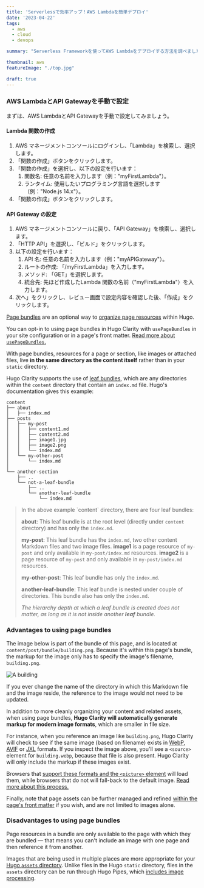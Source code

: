 ```yaml
---
title: 'Serverlessで効率アップ！AWS Lambdaを簡単デプロイ'
date: '2023-04-22'
tags:
  - aws
  - cloud
  - devops

summary: "Serverless Frameworkを使ってAWS Lambdaをデプロイする方法を調べました。まずはAWS Management Consoleから手動でデプロイを行い、同じことをServerless Frameworkにより実現します。最後にlocalstackを使ったローカル環境での動作確認の方法までを試してみました。ついでに気になるLambdaの課金体系についても調べました。"

thumbnail: aws
featureImage: "./top.jpg"

draft: true
---
```


### AWS LambdaとAPI Gatewayを手動で設定

まずは、AWS LambdaとAPI Gatewayを手動で設定してみましょう。

#### Lambda 関数の作成

1. AWS マネージメントコンソールにログインし、「Lambda」を検索し、選択します。
1. 「関数の作成」ボタンをクリックします。
1. 「関数の作成」を選択し、以下の設定を行います：
    1. 関数名: 任意の名前を入力します（例："myFirstLambda"）。
    1. ランタイム: 使用したいプログラミング言語を選択します（例："Node.js 14.x"）。
1. 「関数の作成」ボタンをクリックします。

#### API Gateway の設定

1. AWS マネージメントコンソールに戻り、「API Gateway」を検索し、選択します。
1. 「HTTP API」を選択し、「ビルド」をクリックします。
1. 以下の設定を行います：
    1. API 名: 任意の名前を入力します（例："myAPIGateway"）。
    1. ルートの作成: 「/myFirstLambda」を入力します。
    1. メソッド: 「GET」を選択します。
    1. 統合先: 先ほど作成したLambda 関数の名前（"myFirstLambda"）を入力します。
1. 次へ」をクリックし、レビュー画面で設定内容を確認した後、「作成」をクリックします。

[Page bundles](https://gohugo.io/content-management/page-bundles/) are an optional way to [organize page resources](https://gohugo.io/content-management/page-resources/) within Hugo.

You can opt-in to using page bundles in Hugo Clarity with `usePageBundles` in your site configuration or in a page's front matter. [Read more about `usePageBundles`.](https://github.com/chipzoller/hugo-clarity#organizing-page-resources)

With page bundles, resources for a page or section, like images or attached files, live **in the same directory as the content itself** rather than in your `static` directory.

Hugo Clarity supports the use of [leaf bundles](https://gohugo.io/content-management/page-bundles/#leaf-bundles), which are any directories within the `content` directory that contain an `index.md` file. Hugo's documentation gives this example:

```text
content
├── about
│   ├── index.md
├── posts
│   ├── my-post
│   │   ├── content1.md
│   │   ├── content2.md
│   │   ├── image1.jpg
│   │   ├── image2.png
│   │   └── index.md
│   └── my-other-post
│       └── index.md
│
└── another-section
    ├── ..
    └── not-a-leaf-bundle
        ├── ..
        └── another-leaf-bundle
            └── index.md
```

<blockquote>
In the above example `content` directory, there are four leaf
bundles:

**about**: This leaf bundle is at the root level (directly under
    `content` directory) and has only the `index.md`.

**my-post**: This leaf bundle has the `index.md`, two other content
    Markdown files and two image files. **image1** is a page resource of `my-post`
    and only available in `my-post/index.md` resources. **image2** is a page resource of `my-post`
    and only available in `my-post/index.md` resources.

**my-other-post**: This leaf bundle has only the `index.md`.

**another-leaf-bundle**: This leaf bundle is nested under couple of
    directories. This bundle also has only the `index.md`.

_The hierarchy depth at which a leaf bundle is created does not matter,
as long as it is not inside another **leaf** bundle._
</blockquote>

### Advantages to using page bundles

The image below is part of the bundle of this page, and is located at `content/post/bundle/building.png`. Because it's within this page's bundle, the markup for the image only has to specify the image's filename, `building.png`.

![A building](building.png)

If you ever change the name of the directory in which this Markdown file and the image reside, the reference to the image would not need to be updated.

In addition to more cleanly organizing your content and related assets, when using page bundles, **Hugo Clarity will automatically generate markup for modern image formats**, which are smaller in file size.

For instance, when you reference an image like `building.png`, Hugo Clarity will check to see if the same image (based on filename) exists in [WebP](https://en.wikipedia.org/wiki/WebP), [AVIF](https://en.wikipedia.org/wiki/AVIF) or [JXL](https://en.wikipedia.org/wiki/JPEG_XL) formats. If you inspect the image above, you'll see a `<source>` element for `building.webp`, because that file is also present. Hugo Clarity will only include the markup if these images exist.

Browsers that [support these formats and the `<picture>` element](https://developer.mozilla.org/en-US/docs/Web/HTML/Element/picture#the_type_attribute) will load them, while browsers that do not will fall-back to the default image. [Read more about this process.](https://github.com/chipzoller/hugo-clarity#support-for-modern-image-formats)

Finally, note that page assets can be further managed and refined [within the page's front matter](https://gohugo.io/content-management/page-resources/#page-resources-metadata) if you wish, and are not limited to images alone.

### Disadvantages to using page bundles

Page resources in a bundle are only available to the page with which they are bundled &#8212; that means you can't include an image with one page and then reference it from another.

Images that are being used in multiple places are more appropriate for your [Hugo `assets` directory](https://gohugo.io/hugo-pipes/introduction/). Unlike files in the Hugo `static` directory, files in the `assets` directory can be run through Hugo Pipes, which [includes image processing](https://gohugo.io/content-management/image-processing/).
